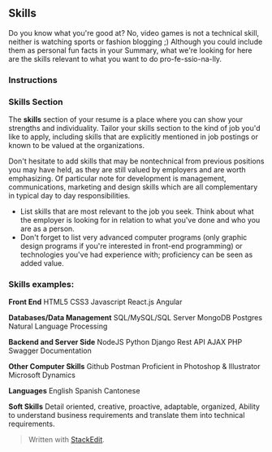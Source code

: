 ## Skills
Do you know what you're good at? No, video games is not a technical skill, neither is watching sports or fashion blogging ;) Although you could include them as personal fun facts in your Summary, what we're looking for here are the skills relevant to what you want to do pro-fe-ssio-na-lly.

### Instructions

### Skills Section
The **skills** section of your resume is a place where you can show your strengths and individuality. Tailor your skills section
to the kind of job you'd like to apply, including skills that are explicitly mentioned in job postings or known to be valued at the organizations.

Don't hesitate to add skills that may be nontechnical from previous positions you may have held, as they are still valued by employers and are worth emphasizing. Of particular note for development is management, communications, marketing and design skills which are all complementary in typical day to day responsibilities.

 - List skills that are most relevant to the job you seek. Think about what the employer is looking for in relation to what you've done and who you are as a person.
 - Don't forget to list very advanced computer programs (only graphic design programs if you're interested in front-end programming) or technologies you've had experience with; proficiency can be seen as added value.

### Skills examples:
**Front End**
HTML5
CSS3
Javascript
React.js
Angular

**Databases/Data Management**
SQL/MySQL/SQL Server
MongoDB
Postgres
Natural Language Processing

**Backend and Server Side**
NodeJS
Python
Django
Rest API
AJAX
PHP
Swagger Documentation

**Other Computer Skills**
Github
Postman
Proficient in Photoshop & Illustrator
Microsoft Dynamics

**Languages**
English
Spanish
Cantonese

**Soft Skills**
Detail oriented, creative, proactive, adaptable, organized, Ability to understand business requirements and translate them into technical requirements.


> Written with [StackEdit](https://stackedit.io/).
<!--stackedit_data:
eyJoaXN0b3J5IjpbLTIwOTAzNTkyMjQsLTE2NTkxNjYzMDJdfQ
==
-->
